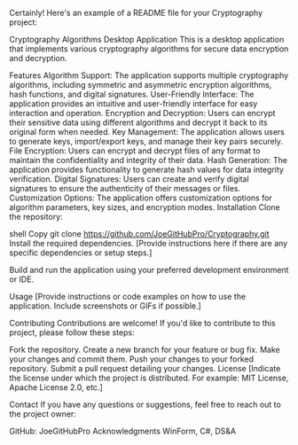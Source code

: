 Certainly! Here's an example of a README file for your Cryptography project:

Cryptography Algorithms Desktop Application
This is a desktop application that implements various cryptography algorithms for secure data encryption and decryption.

Features
Algorithm Support: The application supports multiple cryptography algorithms, including symmetric and asymmetric encryption algorithms, hash functions, and digital signatures.
User-Friendly Interface: The application provides an intuitive and user-friendly interface for easy interaction and operation.
Encryption and Decryption: Users can encrypt their sensitive data using different algorithms and decrypt it back to its original form when needed.
Key Management: The application allows users to generate keys, import/export keys, and manage their key pairs securely.
File Encryption: Users can encrypt and decrypt files of any format to maintain the confidentiality and integrity of their data.
Hash Generation: The application provides functionality to generate hash values for data integrity verification.
Digital Signatures: Users can create and verify digital signatures to ensure the authenticity of their messages or files.
Customization Options: The application offers customization options for algorithm parameters, key sizes, and encryption modes.
Installation
Clone the repository:

shell
Copy
git clone https://github.com/JoeGitHubPro/Cryptography.git
Install the required dependencies. [Provide instructions here if there are any specific dependencies or setup steps.]

Build and run the application using your preferred development environment or IDE.

Usage
[Provide instructions or code examples on how to use the application. Include screenshots or GIFs if possible.]

Contributing
Contributions are welcome! If you'd like to contribute to this project, please follow these steps:

Fork the repository.
Create a new branch for your feature or bug fix.
Make your changes and commit them.
Push your changes to your forked repository.
Submit a pull request detailing your changes.
License
[Indicate the license under which the project is distributed. For example: MIT License, Apache License 2.0, etc.]

Contact
If you have any questions or suggestions, feel free to reach out to the project owner:

GitHub: JoeGitHubPro
Acknowledgments
WinForm, C#, DS&A
